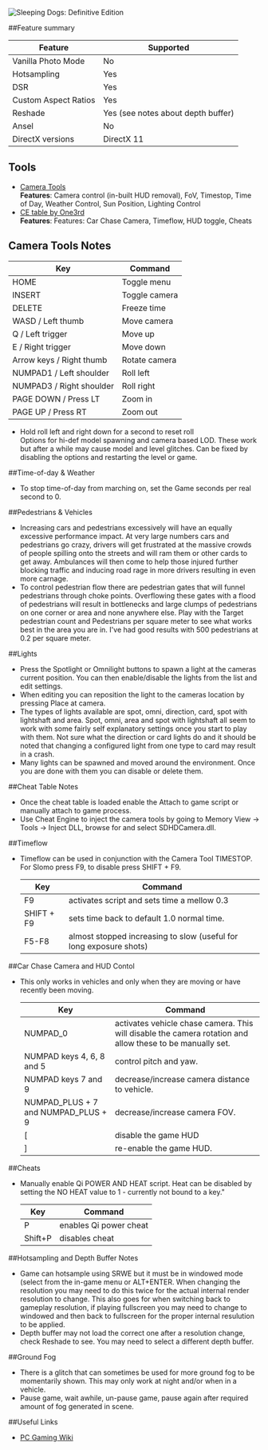 ![Sleeping Dogs: Definitive Edition](Images\SleepingDogsDE_header.png "Shot by One3rd")

##Feature summary

Feature | Supported
--|--
Vanilla Photo Mode | No
Hotsampling | Yes
DSR | Yes 
Custom Aspect Ratios | Yes 
Reshade | Yes (see notes about depth buffer)
Ansel | No
DirectX versions | DirectX 11
 
## Tools
* [Camera Tools](https://mega.nz/file/vQgDRKxK#rWJDBAyjb_dXX5WowRPI43n8YKGOeLI9vyK_jmQbfuo)  
**Features**: Camera control (in-built HUD removal), FoV, Timestop, Time of Day, Weather Control, Sun Position, Lighting Control
* [CE table by One3rd](..\CheatTables\SDHDShip_Slomo_ChaseCam_v1.CT)  
**Features**: Features: Car Chase Camera, Timeflow, HUD toggle, Cheats

## Camera Tools Notes
Key	| Command
    --|--
    HOME | Toggle menu
    INSERT | Toggle camera
    DELETE | Freeze time
    WASD / Left thumb | Move camera
    Q / Left trigger | Move up
    E / Right trigger | Move down
    Arrow keys / Right thumb | Rotate camera
    NUMPAD1 / Left shoulder | Roll left
    NUMPAD3 / Right shoulder | Roll right
    PAGE DOWN / Press LT | Zoom in
    PAGE UP / Press RT | Zoom out

* Hold roll left and right down for a second to reset roll  
Options for hi-def model spawning and camera based LOD. These work but after a while may cause model and level glitches. Can be fixed by disabling the options and restarting the level or game.

##Time-of-day & Weather
* To stop time-of-day from marching on, set the Game seconds per real second to 0.

##Pedestrians & Vehicles
* Increasing cars and pedestrians excessively will have an equally excessive performance impact. At very large numbers cars and pedestrians go crazy, drivers will get frustrated at the massive crowds of people spilling onto the streets and will ram them or other cards to get away. Ambulances will then come to help those injured further blocking traffic and inducing road rage in more drivers resulting in even more carnage. 
* To control pedestrian flow there are pedestrian gates that will funnel pedestrians through choke points. Overflowing these gates with a flood of pedestrians will result in bottlenecks and large clumps of pedestrians on one corner or area and none anywhere else. Play with the Target pedestrian count and Pedestrians per square meter to see what works best in the area you are in. I've had good results with 500 pedestrians at 0.2 per square meter.

##Lights
* Press the Spotlight or Omnilight buttons to spawn a light at the cameras current position. You can then enable/disable the lights from the list and edit settings.
* When editing you can reposition the light to the cameras location by pressing Place at camera.
* The types of lights available are spot, omni, direction, card, spot with lightshaft and area. Spot, omni, area and spot with lightshaft all seem to work with some fairly self explanatory settings once you start to play with them. Not sure what the direction or card lights do and it should be noted that changing a configured light from one type to card may result in a crash.
* Many lights can be spawned and moved around the environment. Once you are done with them you can disable or delete them.

##Cheat Table Notes
* Once the cheat table is loaded enable the Attach to game script or manually attach to game process.
* Use Cheat Engine to inject the camera tools by going to Memory View -> Tools -> Inject DLL, browse for and select SDHDCamera.dll.

##Timeflow
* Timeflow can be used in conjunction with the Camera Tool TIMESTOP. For Slomo press F9, to disable press SHIFT + F9.

    Key	| Command
    --|--
    F9 | activates script and sets time a mellow 0.3 
    SHIFT + F9 | sets time back to default 1.0 normal time.
    F5-F8 | almost stopped increasing to slow (useful for long exposure shots)

##Car Chase Camera and HUD Contol
* This only works in vehicles and only when they are moving or have recently been moving.

    Key	| Command
    --|--
    NUMPAD_0 | activates vehicle chase camera. This will disable the camera rotation and allow these to be manually set.
    NUMPAD keys 4, 6, 8 and 5 | control pitch and yaw.
    NUMPAD keys 7 and 9 | decrease/increase camera distance to vehicle.
    NUMPAD_PLUS + 7 and NUMPAD_PLUS + 9 | decrease/increase camera FOV.  
    [ | disable the game HUD 
    ] | re-enable the game HUD.

##Cheats
* Manually enable Qi POWER AND HEAT script.
Heat can be disabled by setting the NO HEAT value to 1 - currently not bound to a key."

    Key	| Command
    --|--
    P | enables Qi power cheat
    Shift+P | disables cheat

##Hotsampling and Depth Buffer Notes
* Game can hotsample using SRWE but it must be in windowed mode (select from the in-game menu or ALT+ENTER. When changing the resolution you may need to do this twice for the actual internal render resolution to change. This also goes for when switching back to gameplay resolution, if playing fullscreen you may need to change to windowed and then back to fullscreen for the proper internal resulution to be applied.
* Depth buffer may not load the correct one after a resolution change, check Reshade to see. You may need to select a different depth buffer. 

##Ground Fog
* There is a glitch that can sometimes be used for more ground fog to be momentarily shown. This may only work at night and/or when in a vehicle. 
* Pause game, wait awhile, un-pause game, pause again after required amount of fog generated in scene.

##Useful Links

* [PC Gaming Wiki](https://www.pcgamingwiki.com/wiki/Sleeping_Dogs:_Definitive_Edition)